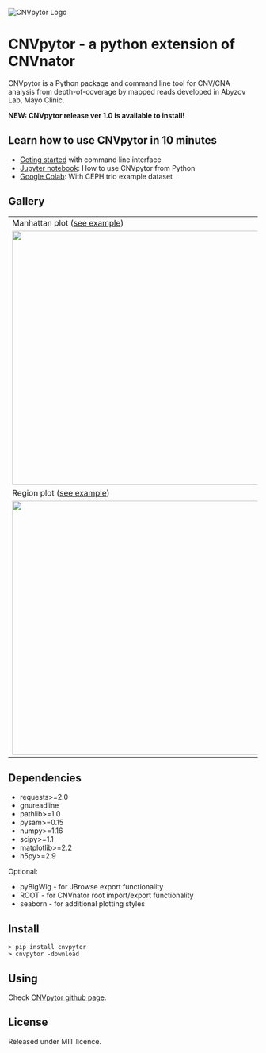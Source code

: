 ![CNVpytor Logo](https://raw.githubusercontent.com/abyzovlab/CNVpytor/master/cnvpytor/imgs/cnvpytor_w_640.png)

# CNVpytor - a python extension of CNVnator

CNVpytor is a Python package and command line tool for CNV/CNA analysis from depth-of-coverage by mapped reads developed in Abyzov Lab, Mayo Clinic.

**NEW: CNVpytor release ver 1.0 is available to install!**

## Learn how to use CNVpytor in 10 minutes

* [Geting started](https://github.com/abyzovlab/CNVpytor/blob/master/GettingStarted.md) with command line interface
* [Jupyter notebook](https://github.com/abyzovlab/CNVpytor/blob/master/examples/CNVpytor.ipynb): How to use CNVpytor from Python 
* [Google Colab](https://github.com/abyzovlab/CNVpytor/blob/master/examples/Colab.ipynb): With CEPH trio example dataset 

## Gallery

| | |
|---|---|
| Manhattan plot ([see example](https://github.com/abyzovlab/CNVpytor/blob/master/examples/manhattan.md))| Circular plot ([see example](https://github.com/abyzovlab/CNVpytor/blob/master/examples/circular.md))|
|<img src="https://raw.githubusercontent.com/abyzovlab/CNVpytor/master/imgs/manhattan.png" width="512px">|<img src="https://raw.githubusercontent.com/abyzovlab/CNVpytor/master/imgs/circular.png" width="512px">|
| Region plot ([see example](https://github.com/abyzovlab/CNVpytor/blob/master/examples/region.md))| Compare regions ([see example](https://github.com/abyzovlab/CNVpytor/blob/master/examples/compare.md))|
|<img src="https://raw.githubusercontent.com/abyzovlab/CNVpytor/master/imgs/region.png" width="512px">|<img src="https://raw.githubusercontent.com/abyzovlab/CNVpytor/master/imgs/compare.png" width="512px">|

## Dependencies

* requests>=2.0
* gnureadline
* pathlib>=1.0
* pysam>=0.15
* numpy>=1.16
* scipy>=1.1
* matplotlib>=2.2
* h5py>=2.9

Optional:

* pyBigWig - for JBrowse export functionality
* ROOT - for CNVnator root import/export functionality
* seaborn - for additional plotting styles 

## Install

```
> pip install cnvpytor
> cnvpytor -download
```

## Using

Check [CNVpytor github page](https://github.com/abyzovlab/CNVpytor).

## License

Released under MIT licence.
